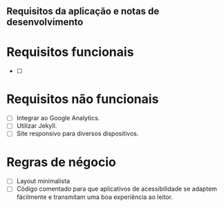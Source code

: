 ## Requisitos da aplicação e notas de desenvolvimento

# Requisitos funcionais
- [ ] 

# Requisitos não funcionais
- [ ] Integrar ao Google Analytics.
- [ ] Utilizar Jekyll.
- [ ] Site responsivo para diversos dispositivos.

# Regras de négocio
- [ ] Layout minimalista
- [ ] Código comentado para que aplicativos de acessibilidade se adaptem fácilmente e transmitam uma boa experiência ao leitor.

